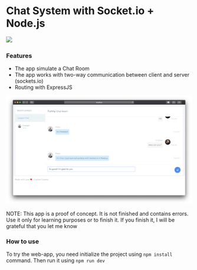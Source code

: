 # Chat System  with Socket.io + Node.js 

<img src="https://upload.wikimedia.org/wikipedia/commons/thumb/d/d9/Node.js_logo.svg/2560px-Node.js_logo.svg.png" width=200>

### Features

- The app simulate a Chat Room
- The app works with two-way communication between client and server (sockets.io)
- Routing with ExpressJS

<a href="public/img/screenshot.png"><img src="public/img/screenshot.png" width=600></a>

NOTE: This app is a proof of concept. It is not finished and contains errors. Use it only for learning purposes or to finish it. If you finish it, I will be grateful that you let me know

### How to use

To try the web-app, you need initialize the project using `npm install` command. Then run it using `npm run dev`